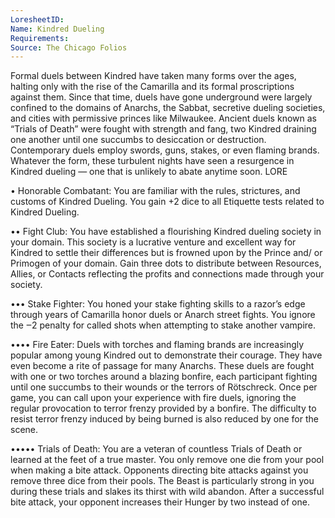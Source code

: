 ```yaml
---
LoresheetID: 
Name: Kindred Dueling
Requirements:
Source: The Chicago Folios
---
```

Formal duels between Kindred have taken many forms over the ages, halting only with the rise of the Camarilla and its formal proscriptions against them. Since that time, duels have gone underground were largely confined to the domains of Anarchs, the Sabbat, secretive dueling societies, and cities with permissive princes like Milwaukee. Ancient duels known as “Trials of Death” were fought with strength and fang, two Kindred draining one another until one succumbs to desiccation or destruction. Contemporary duels employ swords, guns, stakes, or even flaming brands. Whatever the form, these turbulent nights have seen a resurgence in Kindred dueling — one that is unlikely to abate anytime soon. LORE

• Honorable Combatant: You are familiar with the rules, strictures, and customs of Kindred Dueling. You gain +2 dice to all Etiquette tests related to Kindred Dueling.

•• Fight Club: You have established a flourishing Kindred dueling society in your domain. This society is a lucrative venture and excellent way for Kindred to settle their differences but is frowned upon by the Prince and/ or Primogen of your domain. Gain three dots to distribute between Resources, Allies, or Contacts reflecting the profits and connections made through your society.

••• Stake Fighter: You honed your stake fighting skills to a razor’s edge through years of Camarilla honor duels or Anarch street fights. You ignore the ‒2 penalty for called shots when attempting to stake another vampire.

•••• Fire Eater: Duels with torches and flaming brands are increasingly popular among young Kindred out to demonstrate their courage. They have even become a rite of passage for many Anarchs. These duels are fought with one or two torches around a blazing bonfire, each participant fighting until one succumbs to their wounds or the terrors of Rötschreck. Once per game, you can call upon your experience with fire duels, ignoring the regular provocation to terror frenzy provided by a bonfire. The difficulty to resist terror frenzy induced by being burned is also reduced by one for the scene.

••••• Trials of Death: You are a veteran of countless Trials of Death or learned at the feet of a true master. You only remove one die from your pool when making a bite attack. Opponents directing bite attacks against you remove three dice from their pools. The Beast is particularly strong in you during these trials and slakes its thirst with wild abandon. After a successful bite attack, your opponent increases their Hunger by two instead of one.